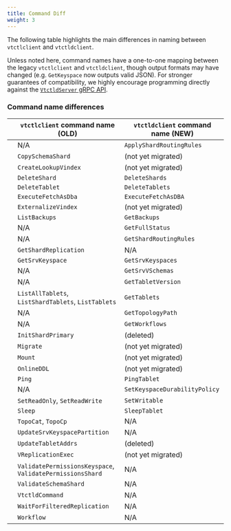 ```yaml
---
title: Command Diff
weight: 3
---
```


The following table highlights the main differences in naming between `vtctlclient` and `vtctldclient`.

Unless noted here, command names have a one-to-one mapping between the legacy `vtctlclient` and `vtctldclient`, though output formats may have changed (e.g. `GetKeyspace` now outputs valid JSON).
For stronger guarantees of compatibility, we highly encourage programming directly against the [`VtctldServer` gRPC API][grpc_api_def].

[grpc_api_def]: https://github.com/vitessio/vitess/blob/04870fc27499ac64dcf6050c41fe9c44aea7099c/proto/vtctlservice.proto#L32-L33.

### Command name differences

| | `vtctlclient` command name (OLD) | `vtctldclient` command name (NEW) |
|-|-|-|
| | N/A | `ApplyShardRoutingRules` |
| | `CopySchemaShard` | (not yet migrated) |
| | `CreateLookupVindex` | (not yet migrated) |
| | `DeleteShard` | `DeleteShards` |
| | `DeleteTablet` | `DeleteTablets` |
| | `ExecuteFetchAsDba` | `ExecuteFetchAsDBA` |
| | `ExternalizeVindex` | (not yet migrated) |
| | `ListBackups` | `GetBackups` |
| | N/A | `GetFullStatus` |
| | N/A | `GetShardRoutingRules` |
| | `GetShardReplication` | N/A |
| | `GetSrvKeyspace` | `GetSrvKeyspaces` |
| | N/A | `GetSrvVSchemas` |
| | N/A | `GetTabletVersion` |
| | `ListAllTablets`, `ListShardTablets`, `ListTablets` | `GetTablets` |
| | N/A | `GetTopologyPath` |
| | N/A | `GetWorkflows` |
| | `InitShardPrimary` | (deleted) |
| | `Migrate` | (not yet migrated) |
| | `Mount` | (not yet migrated) |
| | `OnlineDDL` | (not yet migrated) |
| | `Ping` | `PingTablet` |
| | N/A | `SetKeyspaceDurabilityPolicy` |
| | `SetReadOnly`, `SetReadWrite` | `SetWritable` |
| | `Sleep` | `SleepTablet` |
| | `TopoCat`, `TopoCp` | N/A |
| | `UpdateSrvKeyspacePartition` | N/A |
| | `UpdateTabletAddrs` | (deleted) |
| | `VReplicationExec` | (not yet migrated) |
| | `ValidatePermissionsKeyspace`, `ValidatePermissionsShard` | N/A |
| | `ValidateSchemaShard` | N/A |
| | `VtctldCommand` | N/A |
| | `WaitForFilteredReplication` | N/A |
| | `Workflow` | N/A |
